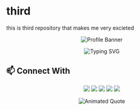 # third
this is third repository that makes me very excieted
<p align="center">
  <img src="https://svg-banners.vercel.app/api?type=typeWriter&text1=👨‍💻%20Wajahat%20Ali%20Mir%20%7C%20Python%20third%20repository&width=800&height=200" alt="Profile Banner" />
</p>

<p align="center">
  <img src="https://readme-typing-svg.demolab.com?font=Fira+Code&size=28&pause=1000&color=36BCF7&vCenter=true&width=700&lines=Welcome+to+my+repository!;Python+Developer+%7C+Automation+Enthusiast;Open+Source+%7C+Building+with+Purpose" alt="Typing SVG" />
</p>


## 📫 Connect With 

<p align="center">
  <a href="mailto:mrwajahatalimir@gmail.com"><img src="https://img.shields.io/badge/email-%23D14836.svg?&style=for-the-badge&logo=gmail&logoColor=white" /></a>
  <a href="https://linkedin.com/in/wajahatalimirpro"><img src="https://img.shields.io/badge/linkedin-%230077B5.svg?&style=for-the-badge&logo=linkedin&logoColor=white" /></a>
  <a href="https://wa.me/923700882006"><img src="https://img.shields.io/badge/WhatsApp-25D366?style=for-the-badge&logo=whatsapp&logoColor=white" /></a>
  <a href="https://www.pinterest.com/mrwajahatalimir"><img src="https://img.shields.io/badge/Pinterest-E60023?style=for-the-badge&logo=pinterest&logoColor=white" /></a>
  <a href="https://github.com/WajahatAliMirPro"><img src="https://img.shields.io/badge/GitHub-181717?style=for-the-badge&logo=github&logoColor=white" /></a>
</p>


<p align="center">
  <img src="https://readme-typing-svg.demolab.com?font=Fira+Code&size=24&pause=1800&color=F7C948&center=true&vCenter=true&width=800&height=55&lines=Not+just+coding.+Building+with+purpose." alt="Animated Quote" />
</p>
